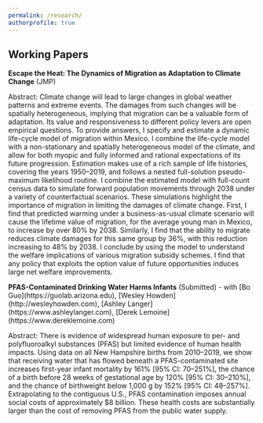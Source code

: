 ```yaml
---
permalink: /research/
authorprofile: true
---
```



<h2>Working Papers</h2>
<b>Escape the Heat: The Dynamics of Migration as Adaptation to Climate Change</b> (JMP)
  <p>Abstract: Climate change will lead to large changes in global weather patterns and extreme
events. The damages from such changes will be spatially heterogeneous, implying that
migration can be a valuable form of adaptation. Its value and responsiveness to different
policy levers are open empirical questions. To provide answers, I specify and estimate a
dynamic life-cycle model of migration within Mexico. I combine the life-cycle model
with a non-stationary and spatially heterogeneous model of the climate, and allow for
both myopic and fully informed and rational expectations of its future progression.
Estimation makes use of a rich sample of life histories, covering the years 1950–2019,
and follows a nested full-solution pseudo-maximum likelihood routine. I combine the
estimated model with full-count census data to simulate forward population movements
through 2038 under a variety of counterfactual scenarios. These simulations highlight
the importance of migration in limiting the damages of climate change. First, I find that
predicted warming under a business-as-usual climate scenario will cause the lifetime
value of migration, for the average young man in Mexico, to increase by over 80% by
2038. Similarly, I find that the ability to migrate reduces climate damages for this same
group by 36%, with this reduction increasing to 48% by 2038. I conclude by using the
model to understand the welfare implications of various migration subsidy schemes. I
find that any policy that exploits the option value of future opportunities induces large
net welfare improvements.</p>
<b>PFAS-Contaminated Drinking Water Harms Infants</b> (Submitted) - with [Bo Guo](https://guolab.arizona.edu), [Wesley Howden](http://wesleyhowden.com), [Ashley Langer](https://www.ashleylanger.com), [Derek Lemoine](https://www.dereklemoine.com)  
  <p>Abstract: There is evidence of widespread human exposure to per- and polyfluoroalkyl substances (PFAS) but limited evidence of human health impacts. Using data on all New Hampshire births from 2010–2019, we show that receiving water that has flowed beneath a PFAS-contaminated site increases first-year infant mortality by 161% [95% CI: 70–251%], the chance of a birth before 28 weeks of gestational age by 120% [95% CI: 30–210%], and the chance of birthweight below 1,000 g by 152% [95% CI: 48–257%]. Extrapolating to the contiguous U.S., PFAS contamination imposes annual social costs of approximately $8 billion. These health costs are substantially larger than the cost of removing PFAS from the public water supply.</p>

